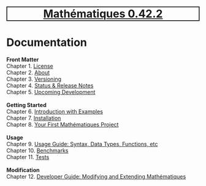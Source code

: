 <h1 style='border: 2px solid; text-align: center'><a href='../README.md'>Mathématiques 0.42.2</a></h1>

# Documentation

**Front Matter**<br>
Chapter 1. [License](license/README.md)<br>
Chapter 2. [About](about/README.md)<br>
Chapter 3. [Versioning](versioning/README.md)<br>
Chapter 4. [Status & Release Notes](status-release/README.md)<br>
Chapter 5. [Upcoming Development](development-schedule/README.md)<br>
<br>**Getting Started**<br>
Chapter 6. [Introduction with Examples](intro/README.md)<br>
Chapter 7. [Installation](installation/README.md)<br>
Chapter 8. [Your First Mathématiques Project](first-project/README.md)<br>
<br>**Usage**<br>
Chapter 9. [Usage Guide: Syntax, Data Types, Functions, etc](user-guide/README.md)<br>
Chapter 10. [Benchmarks](benchmarks/README.md)<br>
Chapter 11. [Tests](test/README.md)<br>
<br>**Modification**<br>
Chapter 12. [Developer Guide: Modifying and Extending Mathématiques](developer-guide/README.md)<br>


